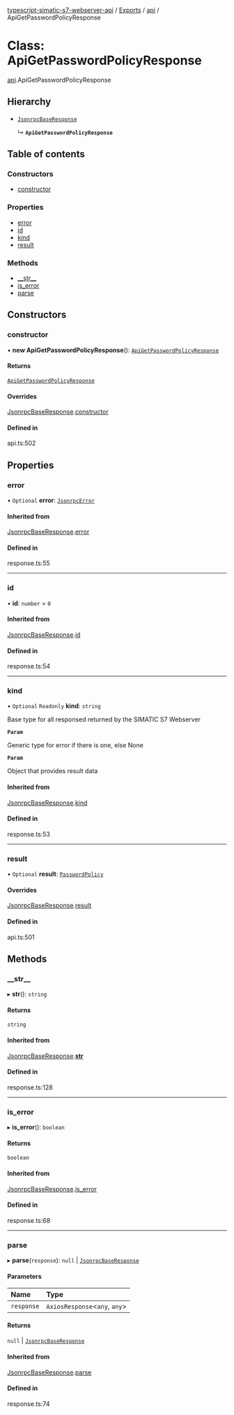 [typescript-simatic-s7-webserver-api](../README.md) / [Exports](../modules.md) / [api](../modules/api.md) / ApiGetPasswordPolicyResponse

# Class: ApiGetPasswordPolicyResponse

[api](../modules/api.md).ApiGetPasswordPolicyResponse

## Hierarchy

- [`JsonrpcBaseResponse`](response.JsonrpcBaseResponse.md)

  ↳ **`ApiGetPasswordPolicyResponse`**

## Table of contents

### Constructors

- [constructor](api.ApiGetPasswordPolicyResponse.md#constructor)

### Properties

- [error](api.ApiGetPasswordPolicyResponse.md#error)
- [id](api.ApiGetPasswordPolicyResponse.md#id)
- [kind](api.ApiGetPasswordPolicyResponse.md#kind)
- [result](api.ApiGetPasswordPolicyResponse.md#result)

### Methods

- [\_\_str\_\_](api.ApiGetPasswordPolicyResponse.md#__str__)
- [is\_error](api.ApiGetPasswordPolicyResponse.md#is_error)
- [parse](api.ApiGetPasswordPolicyResponse.md#parse)

## Constructors

### constructor

• **new ApiGetPasswordPolicyResponse**(): [`ApiGetPasswordPolicyResponse`](api.ApiGetPasswordPolicyResponse.md)

#### Returns

[`ApiGetPasswordPolicyResponse`](api.ApiGetPasswordPolicyResponse.md)

#### Overrides

[JsonrpcBaseResponse](response.JsonrpcBaseResponse.md).[constructor](response.JsonrpcBaseResponse.md#constructor)

#### Defined in

api.ts:502

## Properties

### error

• `Optional` **error**: [`JsonrpcError`](response.JsonrpcError.md)

#### Inherited from

[JsonrpcBaseResponse](response.JsonrpcBaseResponse.md).[error](response.JsonrpcBaseResponse.md#error)

#### Defined in

response.ts:55

___

### id

• **id**: `number` = `0`

#### Inherited from

[JsonrpcBaseResponse](response.JsonrpcBaseResponse.md).[id](response.JsonrpcBaseResponse.md#id)

#### Defined in

response.ts:54

___

### kind

• `Optional` `Readonly` **kind**: `string`

Base type for all responsed returned by the SIMATIC S7 Webserver

**`Param`**

Generic type for error if there is one, else None

**`Param`**

Object that provides result data

#### Inherited from

[JsonrpcBaseResponse](response.JsonrpcBaseResponse.md).[kind](response.JsonrpcBaseResponse.md#kind)

#### Defined in

response.ts:53

___

### result

• `Optional` **result**: [`PasswordPolicy`](api.PasswordPolicy.md)

#### Overrides

[JsonrpcBaseResponse](response.JsonrpcBaseResponse.md).[result](response.JsonrpcBaseResponse.md#result)

#### Defined in

api.ts:501

## Methods

### \_\_str\_\_

▸ **__str__**(): `string`

#### Returns

`string`

#### Inherited from

[JsonrpcBaseResponse](response.JsonrpcBaseResponse.md).[__str__](response.JsonrpcBaseResponse.md#__str__)

#### Defined in

response.ts:128

___

### is\_error

▸ **is_error**(): `boolean`

#### Returns

`boolean`

#### Inherited from

[JsonrpcBaseResponse](response.JsonrpcBaseResponse.md).[is_error](response.JsonrpcBaseResponse.md#is_error)

#### Defined in

response.ts:68

___

### parse

▸ **parse**(`response`): ``null`` \| [`JsonrpcBaseResponse`](response.JsonrpcBaseResponse.md)

#### Parameters

| Name | Type |
| :------ | :------ |
| `response` | `AxiosResponse`\<`any`, `any`\> |

#### Returns

``null`` \| [`JsonrpcBaseResponse`](response.JsonrpcBaseResponse.md)

#### Inherited from

[JsonrpcBaseResponse](response.JsonrpcBaseResponse.md).[parse](response.JsonrpcBaseResponse.md#parse)

#### Defined in

response.ts:74
